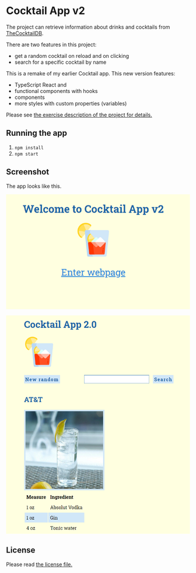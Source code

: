 # Cocktail App v2

The project can retrieve information about drinks and cocktails from [TheCocktailDB](https://www.thecocktaildb.com/).

There are two features in this project:

- get a random cocktail on reload and on clicking
- search for a specific cocktail by name

This is a remake of my earlier Cocktail app. This new version features:

* TypeScript React and
* functional components with hooks
* components
* more styles with custom properties (variables)

Please see [the exercise description of the project for details.](EXERCISE.md)

## Running the app

1. `npm install`
2. `npm start`

## Screenshot

The app looks like this.

![Intro page](doc_img/intro.png "Intro page")

![Cocktail screen](doc_img/cocktail-page.png "Cocktail screen")

## License

Please read [the license file.](LICENSE)